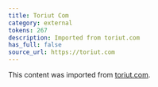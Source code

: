 ```yaml
---
title: Toriut Com
category: external
tokens: 267
description: Imported from toriut.com
has_full: false
source_url: https://toriut.com
---
```


This content was imported from [toriut.com](https://toriut.com).
